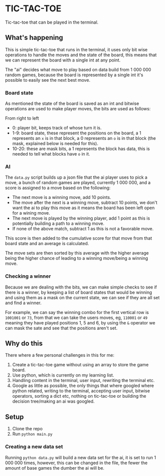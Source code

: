 # TIC-TAC-TOE #

Tic-tac-toe that can be played in the terminal.

## What's happening ##

This is simple tic-tac-toe that runs in the terminal, it uses only bit wise operations to handle the moves and the state of the board, this means that we can represent the board with a single int at any point.

The "ai" decides what move to play based on data build from 1 000 000 random games, because the board is represented by a single int it's possible to easily see the next best move.

### Board state ###

As mentioned the state of the board is saved as an int and bitwise operations are used to make player moves, the bits are used as follows:

From right to left

- 0: player bit, keeps track of whose turn it is.
- 1-9: board state, these represent the positions on the board, a 1 represents an `x` is in that block, a 0 represents an `o` is in that block (the mask, explained below is needed for this).
- 10-20: these are mask bits, a 1 represents the block has data, this is needed to tell what blocks have `o` in it.

### AI ###

The `data.py` script builds up a json file that the ai player uses to pick a move, a bunch of random games are played, currently 1 000 000, and a score is assigned to a move based on the following:

- The next move is a winning move, add 10 points.
- The move after the next is a winning move, subtract 10 points, we don't want the ai to play this move as it means the board has been left open for a wining move.
- The next move is played by the winning player, add 1 point as this is potentially building a path to a winning move.
- If none of the above match, subtract 1 as this is not a favorable move.

This score is then added to the cumulative score for that move from that board state and an average is calculated.

The move sets are then sorted by this average with the higher average being the higher chance of leading to a winning move/being a winning move.

### Checking a winner ###

Because we are dealing with the bits, we can make simple checks to see if there is a winner, by keeping a list of board states that would be winning and using them as a mask on the current state, we can see if they are all set and find a winner.

For example, we can say the winning combo for the first vertical row is `1001001` or `73`, from that we can take the users moves, eg, `110001` or `49` meaning they have played positions 1, 5 and 6, by using the `&` operator we can mask the sate and see that the positions aren't set.

## Why do this ##

There where a few personal challenges in this for me:

1. Create a tic-tac-toe game without using an array to store the game board.
2. Use python, which is currently on my learning list.
3. Handling content in the terminal, user input, rewriting the terminal etc.
4. Google as little as possible, the only things that where googled where python related, writing to the terminal, accepting user input, bitwise operators, sorting a dict etc, nothing on tic-tac-toe or building the decision tree/making an ai was googled.

## Setup ##

1. Clone the repo
2. Run `python main.py`

### Creating a new data set ###

Running `python data.py` will build a new data set for the ai, it is set to run 1 000 000 times, however, this can be changed in the file, the fewer the amount of base games the dumber the ai will be.